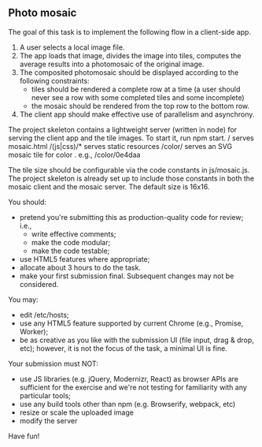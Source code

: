 Photo mosaic
------------

The goal of this task is to implement the following flow in a client-side app.
1. A user selects a local image file.
2. The app loads that image, divides the image into tiles, computes the average
   results into a photomosaic of the original image.
3. The composited photomosaic should be displayed according to the following
   constraints:
    - tiles should be rendered a complete row at a time (a user should never
      see a row with some completed tiles and some incomplete)
    - the mosaic should be rendered from the top row to the bottom row.
4. The client app should make effective use of parallelism and asynchrony.

The project skeleton contains a lightweight server (written in node) for
serving the client app and the tile images. To start it, run npm start.
  /              serves mosaic.html
  /(js|css)/*    serves static resources
  /color/<hex>   serves an SVG mosaic tile for color <hex>.  e.g., /color/0e4daa

The tile size should be configurable via the code constants in js/mosaic.js.
The project skeleton is already set up to include those constants in both the
mosaic client and the mosaic server.  The default size is 16x16.

You should:
 - pretend you're submitting this as production-quality code for review; i.e.,
   - write effective comments;
   - make the code modular;
   - make the code testable;
 - use HTML5 features where appropriate;
 - allocate about 3 hours to do the task.
 - make your first submission final. Subsequent changes may not be considered.

You may:
 - edit /etc/hosts;
 - use any HTML5 feature supported by current Chrome (e.g., Promise, Worker);
 - be as creative as you like with the submission UI (file input, drag & drop,
   etc); however, it is not the focus of the task, a minimal UI is fine.

Your submission must NOT:
 - use JS libraries (e.g. jQuery, Modernizr, React) as browser APIs
   are sufficient for the exercise and we're not testing for familiarity with
   any particular tools;
 - use any build tools other than npm (e.g. Browserify, webpack, etc)
 - resize or scale the uploaded image
 - modify the server

Have fun!
